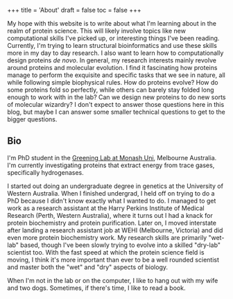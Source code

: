 +++
title = 'About'
draft = false
toc = false
+++

My hope with this website is to write about what I'm
learning about in the realm of protein science.
This will likely involve topics like new computational skills I've picked up,
or interesting things I've been reading.
Currently, I'm trying to learn structural bioinformatics and use these skills more in my
day to day research.
I also want to learn how to computationally design proteins *de novo*.
In general, my research interests mainly revolve around proteins and molecular evolution.
I find it fascinating how proteins manage to perform the exquisite and specific tasks that we see in nature,
all while following simple biophysical rules.
How do proteins evolve? How do some proteins fold so perfectly, while others can barely stay
folded long enough to work with in the lab? Can we design new proteins to do new
sorts of molecular wizardry?
I don't expect to answer those questions here in this blog,
but maybe I can answer some smaller technical questions to get to the bigger questions.

## Bio

I'm PhD student in the [Greening Lab at Monash Uni](http://www.greeninglab.com/about/), Melbourne Australia.
I'm currently investigating proteins that extract energy from trace gases, specifically hydrogenases.

I started out doing an undergraduate degree in genetics at the University of Western Australia.
When I finished undergrad, I held off on trying to do a PhD because I didn't know exactly what I wanted to do.
I managed to get work as a research assistant at the Harry Perkins Institute of Medical Research
(Perth, Western Australia), where it turns out I had a knack for protein biochemistry and protein purification.
Later on, I moved interstate after landing a research assistant job at WEHI (Melbourne, Victoria) and did even more protein biochemistry work.
My research skills are primarily "wet-lab" based, though I've been slowly trying to evolve into a skilled "dry-lab" scientist too.
With the fast speed at which the protein science field is moving,
I think it's more important than ever to be a well rounded scientist and master both the "wet" and "dry" aspects of biology.

When I'm not in the lab or on the computer, I like to hang out with my wife and two dogs.
Sometimes, if there's time, I like to read a book.
